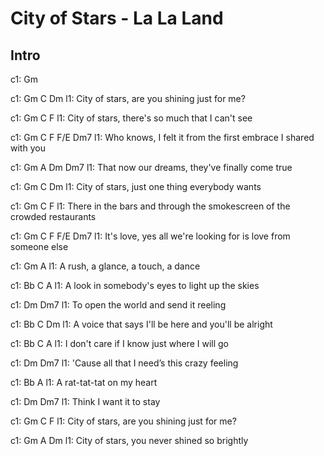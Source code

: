 ---
---

# City of Stars - La La Land

## Intro
c1: Gm

c1: Gm            C                        Dm
l1: City of stars, are you shining just for me?

c1: Gm            C                            F
l1: City of stars, there's so much that I can't see

c1: Gm        C                           F       F/E         Dm7
l1: Who knows, I felt it from the first embrace I shared with you

c1:      Gm      A                            Dm    Dm7
l1: That now our dreams, they've finally come true

c1: Gm            C                        Dm
l1: City of stars, just one thing everybody wants

c1: Gm               C                                   F
l1: There in the bars and through the smokescreen of the crowded restaurants

c1: Gm        C                             F         F/E     Dm7
l1: It's love, yes all we're looking for is love from someone else

c1:   Gm                A
l1: A rush, a glance, a touch, a dance

c1:   Bb                 C                    A
l1: A look in somebody's eyes to light up the skies

c1:             Dm                Dm7
l1: To open the world and send it reeling

c1:   Bb                      C                    Dm
l1: A voice that says I'll be here and you'll be alright

c1: Bb                C                      A
l1: I don't care if I know just where I will go

c1:                   Dm                Dm7
l1: 'Cause all that I need’s this crazy feeling

c1:   Bb                A
l1: A rat-tat-tat on my heart

c1:                    Dm    Dm7
l1: Think I want it to stay

c1: Gm            C                        F
l1: City of stars, are you shining just for me?

c1: Gm            A                          Dm
l1: City of stars, you never shined so brightly